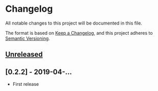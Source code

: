 # Changelog
All notable changes to this project will be documented in this file.

The format is based on [Keep a Changelog](https://keepachangelog.com/en/1.0.0/),
and this project adheres to [Semantic Versioning](https://semver.org/spec/v2.0.0.html).


## [Unreleased]

## [0.2.2] - 2019-04-...
- First release

[Unreleased]: https://github.com/alecrabbit/php-console-spinner/compare/0.2.1-ALPHA.1...HEAD
[0.2.1]: https://github.com/alecrabbit/php-console-spinner/compare/0.2.1-ALPHA.1...0.2.1
